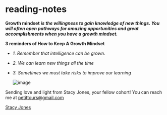 # reading-notes
**Growth mindset** 
***is the willingness to gain knowledge of new things. You will often open pathways for amazing opportunities and great accomplishments when you have a growth mindset.***

**3 reminders of How to Keep A Growth Mindset**
* *1. Remember that intelligence can be grown.* 
* *2. We can learn new things all the time* 
* *3. Sometimes we must take risks to improve our learning*

  ![image](https://github.com/stacy-jones/reading-notes/assets/139601073/2469c8c6-23be-474f-b9ca-22b05412f940)

Sending love and light from Stacy Jones, your fellow cohort! You can reach me at petittours@gmail.com


[Stacy Jones](https://github.com/stacy-jones/reading-notes)


